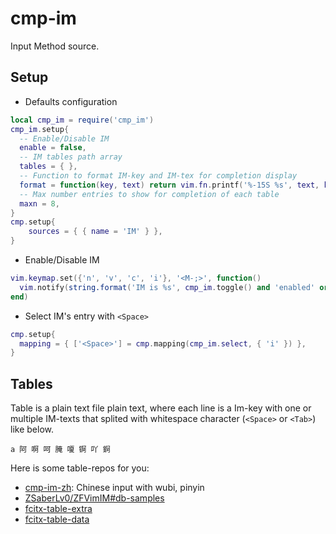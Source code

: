 # cmp-im

Input Method source.


## Setup

- Defaults configuration

```lua
local cmp_im = require('cmp_im')
cmp_im.setup{
  -- Enable/Disable IM
  enable = false,
  -- IM tables path array
  tables = { },
  -- Function to format IM-key and IM-tex for completion display
  format = function(key, text) return vim.fn.printf('%-15S %s', text, key) end,
  -- Max number entries to show for completion of each table
  maxn = 8,
}
cmp.setup{
    sources = { { name = 'IM' } },
}
```

- Enable/Disable IM

```lua
vim.keymap.set({'n', 'v', 'c', 'i'}, '<M-;>', function()
  vim.notify(string.format('IM is %s', cmp_im.toggle() and 'enabled' or 'disabled'))
end)
```

- Select IM's entry with `<Space>`

```lua
cmp.setup{
  mapping = { ['<Space>'] = cmp.mapping(cmp_im.select, { 'i' }) },
}
```


## Tables

Table is a plain text file plain text, where each line is a Im-key with one or multiple IM-texts that splited with whitespace character (`<Space>` or `<Tab>`) like below.

```
a 阿 啊 呵 腌 嗄 锕 吖 錒
```

Here is some table-repos for you:

- [cmp-im-zh](https://kgithub.com/yehuohan/cmp-im-zh): Chinese input with wubi, pinyin
- [ZSaberLv0/ZFVimIM#db-samples](https://github.com/ZSaberLv0/ZFVimIM#db-samples)
- [fcitx-table-extra](https://kgithub.com/fcitx/fcitx-table-extra)
- [fcitx-table-data](https://kgithub.com/fcitx/fcitx-table-data)
